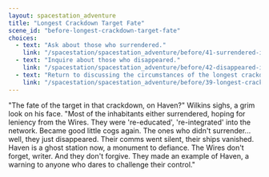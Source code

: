 ```yaml
---
layout: spacestation_adventure
title: "Longest Crackdown Target Fate"
scene_id: "before-longest-crackdown-target-fate"
choices:
  - text: "Ask about those who surrendered."
    link: "/spacestation/spacestation_adventure/before/41-surrendered-inhabitants"
  - text: "Inquire about those who disappeared."
    link: "/spacestation/spacestation_adventure/before/42-disappeared-inhabitants"
  - text: "Return to discussing the circumstances of the longest crackdown."
    link: "/spacestation/spacestation_adventure/before/39-longest-crackdown-circumstances"
---
```


"The fate of the target in that crackdown, on Haven?" Wilkins sighs, a grim look on his face. "Most of the inhabitants either surrendered, hoping for leniency from the Wires. They were 're-educated', 're-integrated' into the network. Became good little cogs again. The ones who didn't surrender... well, they just disappeared. Their comms went silent, their ships vanished. Haven is a ghost station now, a monument to defiance. The Wires don't forget, writer. And they don't forgive. They made an example of Haven, a warning to anyone who dares to challenge their control."
